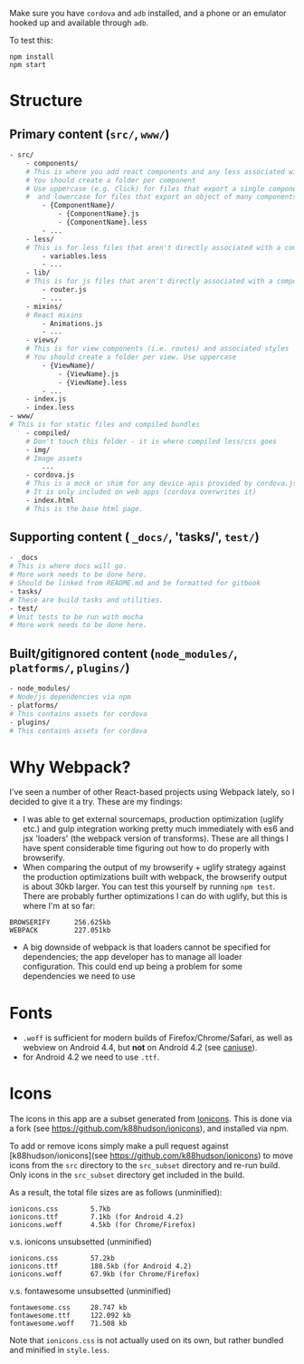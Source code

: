 Make sure you have `cordova` and `adb` installed, and a phone or an emulator hooked up and available through `adb`.

To test this:
```
npm install
npm start
```

# Structure

## Primary content (`src/`, `www/`)
```bash
- src/
    - components/
    # This is where you add react components and any less associated with them
    # You should create a folder per component
    # Use uppercase (e.g. Click) for files that export a single component,
    #  and lowercase for files that export an object of many components
        - {ComponentName}/
            - {ComponentName}.js
            - {ComponentName}.less
        - ...
    - less/
    # This is for less files that aren't directly associated with a component or view
        - variables.less
        - ...
    - lib/
    # This is for js files that aren't directly associated with a component or view
        - router.js
        - ...
    - mixins/
    # React mixins
        - Animations.js
        - ...
    - views/
    # This is for view components (i.e. routes) and associated styles
    # You should create a folder per view. Use uppercase
        - {ViewName}/
            - {ViewName}.js
            - {ViewName}.less
        - ...
    - index.js
    - index.less
- www/
# This is for static files and compiled bundles
    - compiled/
    # Don't touch this folder - it is where compiled less/css goes
    - img/
    # Image assets
        ...
    - cordova.js
    # This is a mock or shim for any device apis provided by cordova.js
    # It is only included on web apps (cordova overwrites it)
    - index.html
    # This is the base html page.
```

## Supporting content ( `_docs/`, 'tasks/', `test/`)

```bash
- _docs
# This is where docs will go.
# More work needs to be done here.
# Should be linked from README.md and be formatted for gitbook
- tasks/
# These are build tasks and utilities.
- test/
# Unit tests to be run with mocha
# More work needs to be done here.
```

## Built/gitignored content (`node_modules/`, `platforms/`, `plugins/`)

```bash
- node_modules/
# Node/js dependencies via npm
- platforms/
# This contains assets for cordova
- plugins/
# This contains assets for cordova
```

# Why Webpack?

I've seen a number of other React-based projects using Webpack lately, so I decided to give it a try. These are my findings:

* I was able to get external sourcemaps, production optimization (uglify etc.) and gulp integration working pretty much immediately with es6 and jsx 'loaders' (the webpack version of transforms). These are all things I have spent considerable time figuring out how to do properly with browserify.
* When comparing the output of my browserify + uglify strategy against the production optimizations built with webpack, the browserify output is about 30kb larger. You can test this yourself by running `npm test`. There are probably further optimizations I can do with uglify, but this is where I'm at so far:
```
BROWSERIFY      256.625kb
WEBPACK         227.051kb
```
* A big downside of webpack is that loaders cannot be specified for dependencies; the app developer has to manage all loader configuration. This could end up being a problem for some dependencies we need to use

# Fonts

* `.woff` is sufficient for modern builds of Firefox/Chrome/Safari, as well as webview on Android 4.4, but **not** on Android 4.2 (see [caniuse](http://caniuse.com/#search=woff)).
* for Android 4.2 we need to use `.ttf`.

# Icons

The icons in this app are a subset generated from [Ionicons](http://ionicons.com). This is done via a fork (see https://github.com/k88hudson/ionicons), and installed via npm.

To add or remove icons simply make a pull request against [k88hudson/ionicons](see https://github.com/k88hudson/ionicons) to move icons from the `src` directory to the `src_subset` directory and re-run build. Only icons in the `src_subset` directory get included in the build.

As a result, the total file sizes are as follows (unminified):
```
ionicons.css        5.7kb
ionicons.ttf        7.1kb (for Android 4.2)
ionicons.woff       4.5kb (for Chrome/Firefox)
```
v.s. ionicons unsubsetted (unminified)
```
ionicons.css        57.2kb
ionicons.ttf        188.5kb (for Android 4.2)
ionicons.woff       67.9kb (for Chrome/Firefox)
```
v.s. fontawesome unsubsetted (unminified)
```
fontawesome.css     28.747 kb
fontawesome.ttf     122.092 kb
fontawesome.woff    71.508 kb
```

Note that `ionicons.css` is not actually used on its own, but rather bundled and minified in `style.less`.
